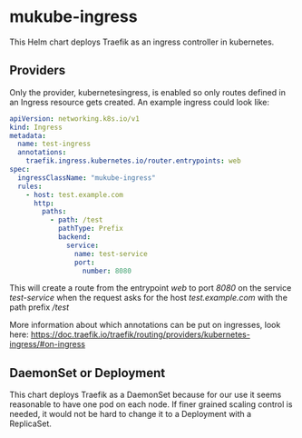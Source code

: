 # mukube-ingress

This Helm chart deploys Traefik as an ingress controller in kubernetes.

## Providers

Only the provider, kubernetesingress, is enabled so only routes defined in an Ingress resource gets created.
An example ingress could look like:
```yaml
apiVersion: networking.k8s.io/v1
kind: Ingress
metadata:
  name: test-ingress
  annotations:
    traefik.ingress.kubernetes.io/router.entrypoints: web
spec:
  ingressClassName: "mukube-ingress"
  rules:
    - host: test.example.com
      http:
        paths:
          - path: /test
            pathType: Prefix
            backend:
              service:
                name: test-service
                port:
                  number: 8080
```
This will create a route from the entrypoint *web* to port *8080* on the service *test-service* 
when the request asks for the host *test.example.com* with the path prefix */test*

More information about which annotations can be put on ingresses, look here:
<https://doc.traefik.io/traefik/routing/providers/kubernetes-ingress/#on-ingress>

## DaemonSet or Deployment
This chart deploys Traefik as a DaemonSet because for our use it seems reasonable to have one pod on each node.
If finer grained scaling control is needed, it would not be  hard to change it  to a Deployment with a ReplicaSet.
